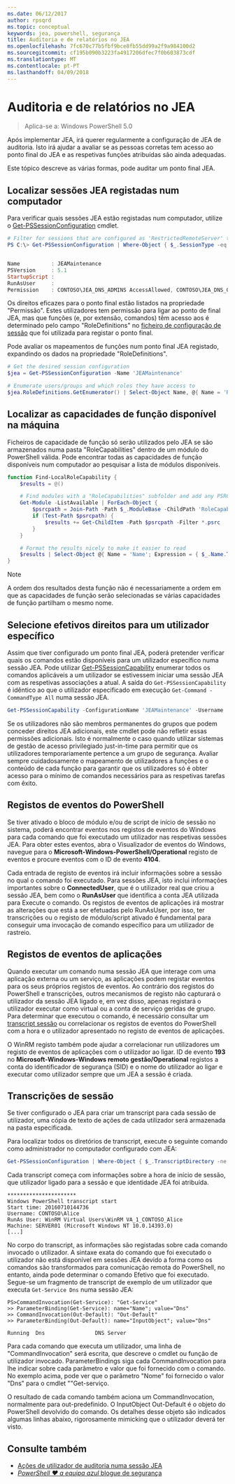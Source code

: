 ```yaml
---
ms.date: 06/12/2017
author: rpsqrd
ms.topic: conceptual
keywords: jea, powershell, segurança
title: Auditoria e de relatórios no JEA
ms.openlocfilehash: 7fc670c77b5fbf9bce8fb55dd99a2f9a984100d2
ms.sourcegitcommit: cf195b090b3223fa4917206dfec7f0b603873cdf
ms.translationtype: MT
ms.contentlocale: pt-PT
ms.lasthandoff: 04/09/2018
---
```

# <a name="auditing-and-reporting-on-jea"></a>Auditoria e de relatórios no JEA

> Aplica-se a: Windows PowerShell 5.0

Após implementar JEA, irá querer regularmente a configuração de JEA de auditoria.
Isto irá ajudar a avaliar se as pessoas corretas tem acesso ao ponto final do JEA e as respetivas funções atribuídas são ainda adequadas.

Este tópico descreve as várias formas, pode auditar um ponto final JEA.

## <a name="find-registered-jea-sessions-on-a-machine"></a>Localizar sessões JEA registadas num computador

Para verificar quais sessões JEA estão registadas num computador, utilize o [Get-PSSessionConfiguration](https://msdn.microsoft.com/powershell/reference/5.1/microsoft.powershell.core/get-pssessionconfiguration) cmdlet.

```powershell
# Filter for sessions that are configured as 'RestrictedRemoteServer' to find JEA-like session configurations
PS C:\> Get-PSSessionConfiguration | Where-Object { $_.SessionType -eq 'RestrictedRemoteServer' }


Name          : JEAMaintenance
PSVersion     : 5.1
StartupScript :
RunAsUser     :
Permission    : CONTOSO\JEA_DNS_ADMINS AccessAllowed, CONTOSO\JEA_DNS_OPERATORS AccessAllowed, CONTOSO\JEA_DNS_AUDITORS AccessAllowed
```

Os direitos eficazes para o ponto final estão listados na propriedade "Permissão".
Estes utilizadores tem permissão para ligar ao ponto de final JEA, mas que funções (e, por extensão, comandos) têm acesso aos é determinado pelo campo "RoleDefinitions" no [ficheiro de configuração de sessão](session-configurations.md) que foi utilizada para registar o ponto final.

Pode avaliar os mapeamentos de funções num ponto final JEA registado, expandindo os dados na propriedade "RoleDefinitions".

```powershell
# Get the desired session configuration
$jea = Get-PSSessionConfiguration -Name 'JEAMaintenance'

# Enumerate users/groups and which roles they have access to
$jea.RoleDefinitions.GetEnumerator() | Select-Object Name, @{ Name = 'Role Capabilities'; Expression = { $_.Value.RoleCapabilities } }
```

## <a name="find-available-role-capabilities-on-the-machine"></a>Localizar as capacidades de função disponível na máquina

Ficheiros de capacidade de função só serão utilizados pelo JEA se são armazenados numa pasta "RoleCapabilities" dentro de um módulo do PowerShell válida.
Pode encontrar todas as capacidades de função disponíveis num computador ao pesquisar a lista de módulos disponíveis.

```powershell
function Find-LocalRoleCapability {
    $results = @()

    # Find modules with a "RoleCapabilities" subfolder and add any PSRC files to the result set
    Get-Module -ListAvailable | ForEach-Object {
        $psrcpath = Join-Path -Path $_.ModuleBase -ChildPath 'RoleCapabilities'
        if (Test-Path $psrcpath) {
            $results += Get-ChildItem -Path $psrcpath -Filter *.psrc
        }
    }

    # Format the results nicely to make it easier to read
    $results | Select-Object @{ Name = 'Name'; Expression = { $_.Name.TrimEnd('.psrc') }}, @{ Name = 'Path'; Expression = { $_.FullName }} | Sort-Object Name
}
```

> [!NOTE]
> A ordem dos resultados desta função não é necessariamente a ordem em que as capacidades de função serão selecionadas se várias capacidades de função partilham o mesmo nome.

## <a name="check-effective-rights-for-a-specific-user"></a>Selecione efetivos direitos para um utilizador específico

Assim que tiver configurado um ponto final JEA, poderá pretender verificar quais os comandos estão disponíveis para um utilizador específico numa sessão JEA.
Pode utilizar [Get-PSSessionCapability](https://msdn.microsoft.com/powershell/reference/5.1/microsoft.powershell.core/Get-PSSessionCapability) enumerar todos os comandos aplicáveis a um utilizador se estivessem iniciar uma sessão JEA com as respetivas associações a atual.
A saída do `Get-PSSessionCapability` é idêntico ao que o utilizador especificado em execução `Get-Command -CommandType All` numa sessão JEA.

```powershell
Get-PSSessionCapability -ConfigurationName 'JEAMaintenance' -Username 'CONTOSO\Alice'
```

Se os utilizadores não são membros permanentes do grupos que podem conceder direitos JEA adicionais, este cmdlet pode não refletir essas permissões adicionais.
Isto é normalmente o caso quando utilizar sistemas de gestão de acesso privilegiado just-in-time para permitir que os utilizadores temporariamente pertence a um grupo de segurança.
Avaliar sempre cuidadosamente o mapeamento de utilizadores a funções e o conteúdo de cada função para garantir que os utilizadores só é obter acesso para o mínimo de comandos necessários para as respetivas tarefas com êxito.

## <a name="powershell-event-logs"></a>Registos de eventos do PowerShell

Se tiver ativado o bloco de módulo e/ou de script de início de sessão no sistema, poderá encontrar eventos nos registos de eventos do Windows para cada comando que foi executado um utilizador nas respetivas sessões JEA.
Para obter estes eventos, abra o Visualizador de eventos do Windows, navegue para o **Microsoft-Windows-PowerShell/Operational** registo de eventos e procure eventos com o ID de evento **4104**.

Cada entrada de registo de eventos irá incluir informações sobre a sessão no qual o comando foi executado.
Para sessões JEA, isto inclui informações importantes sobre o **ConnectedUser**, que é o utilizador real que criou a sessão JEA, bem como o **RunAsUser** que identifica a conta JEA utilizada para Execute o comando.
Os registos de eventos de aplicações irá mostrar as alterações que está a ser efetuadas pelo RunAsUser, por isso, ter transcrições ou o registo de módulo/script ativado é fundamental para conseguir uma invocação de comando específico para um utilizador de rastreio.

## <a name="application-event-logs"></a>Registos de eventos de aplicações

Quando executar um comando numa sessão JEA que interage com uma aplicação externa ou um serviço, as aplicações podem registar eventos para os seus próprios registos de eventos.
Ao contrário dos registos do PowerShell e transcrições, outros mecanismos de registo não capturará o utilizador da sessão JEA ligado e, em vez disso, apenas registará o utilizador executar como virtual ou a conta de serviço geridas de grupo.
Para determinar que executou o comando, é necessário consultar um [transcript sessão](#session-transcripts) ou correlacionar os registos de eventos do PowerShell com a hora e o utilizador apresentado no registo de eventos de aplicações.

O WinRM registo também pode ajudar a correlacionar run utilizadores um registo de eventos de aplicações com o utilizador ao ligar.
ID de evento **193** no **Microsoft-Windows-Windows remoto gestão/Operational** registos a conta do identificador de segurança (SID) e o nome do utilizador ao ligar e executar como utilizador sempre que um JEA a sessão é criada.

## <a name="session-transcripts"></a>Transcrições de sessão

Se tiver configurado o JEA para criar um transcript para cada sessão de utilizador, uma cópia de texto de ações de cada utilizador será armazenada na pasta especificada.

Para localizar todos os diretórios de transcript, execute o seguinte comando como administrador no computador configurado com JEA:

```powershell
Get-PSSessionConfiguration | Where-Object { $_.TranscriptDirectory -ne $null } | Format-Table Name, TranscriptDirectory
```

Cada transcript começa com informações sobre a hora de início de sessão, que utilizador ligado para a sessão e que identidade JEA foi atribuída.

```
**********************
Windows PowerShell transcript start
Start time: 20160710144736
Username: CONTOSO\Alice
RunAs User: WinRM Virtual Users\WinRM VA_1_CONTOSO_Alice
Machine: SERVER01 (Microsoft Windows NT 10.0.14393.0)
[...]
```

No corpo do transcript, as informações são registadas sobre cada comando invocado o utilizador.
A sintaxe exata do comando que foi executado o utilizador não está disponível em sessões JEA devido a forma como os comandos são transformados para comunicação remota do PowerShell, no entanto, ainda pode determinar o comando Efetivo que foi executado.
Segue-se um fragmento de transcript de exemplo de um utilizador que executa `Get-Service Dns` numa sessão JEA:

```
PS>CommandInvocation(Get-Service): "Get-Service"
>> ParameterBinding(Get-Service): name="Name"; value="Dns"
>> CommandInvocation(Out-Default): "Out-Default"
>> ParameterBinding(Out-Default): name="InputObject"; value="Dns"

Running  Dns                DNS Server
```

Para cada comando que executa um utilizador, uma linha de "CommandInvocation" será escrita, que descreve o cmdlet ou função de utilizador invocado.
ParameterBindings siga cada CommandInvocation para lhe indicar sobre cada parâmetro e valor que foi fornecido com o comando.
No exemplo acima, pode ver que o parâmetro "Nome" foi fornecido o valor "Dns" para o cmdlet ""Get-serviço.

O resultado de cada comando também aciona um CommandInvocation, normalmente para out-predefinido.
O InputObject Out-Default é o objeto do PowerShell devolvido do comando.
Os detalhes desse objeto são indicados algumas linhas abaixo, rigorosamente mimicking que o utilizador deverá ter visto.

## <a name="see-also"></a>Consulte também

- [Ações de utilizador de auditoria numa sessão JEA](audit-and-report.md)
- [*PowerShell ♥ a equipa azul* blogue de segurança](https://blogs.msdn.microsoft.com/powershell/2015/06/09/powershell-the-blue-team/)